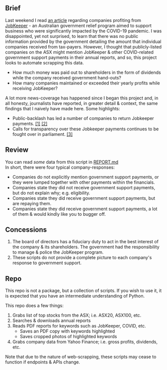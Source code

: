 ## Brief

Last weekend I
read [an article](https://www.smh.com.au/politics/federal/australians-want-jobkeeper-overpayments-given-back-to-taxpayers-20210827-p58mff.html)
regarding companies profiting from [JobKeeper](https://treasury.gov.au/coronavirus/jobkeeper) - an Australian government
relief program aimed to support business who were significantly impacted by the COVID-19 pandemic. I was disappointed,
yet not surprised, to learn that there was no public information provided by the government detailing the amount that
individual companies received from tax-payers. However, I thought that publicly-listed companies on the ASX might
mention JobKeeper & other COVID-related government support payments in their annual reports, and so, this project looks
to automate scrapping this data.

- How much money was paid out to shareholders in the form of dividends while the company received government hand-outs?
- How many companies maintained or exceeded their yearly profits while receiving JobKeeper?

A lot more news-coverage has happened since I began this project and, in all honesty, journalists have reported, in
greater detail & context, the same findings that I naively have made here. Some highlights:

* Public-backlash has led a number of companies to return Jobkeeper
  payments. [[1]](https://www.abc.net.au/news/2021-07-14/jobkeeper-repaid-comes-from-public-companies/100288376) [[2]](https://au.news.yahoo.com/21-companies-promise-to-return-297-million-in-job-keeper-who-are-they-045103580.html)
* Calls for transparency over these Jobkeeper payments continues to be fought over in
  parliament. [[3]](https://www.sbs.com.au/news/why-the-government-is-facing-a-push-for-transparency-on-jobkeeper/65f92ac7-81cc-4255-9dbd-c5ed55e1b2fa)

## Review

You can read _some_ data from this script in [REPORT.md](REPORT.md)  
In short, there were four typical company-responses:

* Companies do not explicitly mention government support payments, or they were lumped together with other payments
  within the financials.  
* Companies state they did not receive government support payments, but do not explain why; e.g. eligibility.  
* Companies state they did receive government support payments, but are repaying them.  
* Companies state they did receive government support payments, a lot of them & would kindly like you to bugger off.  

## Concessions

1. The board of directors has a fiduciary duty to act in the best interest of the company & its shareholders. The
   government had the responsibility to manage & police the JobKeeper program.
2. These scripts do not provide a complete picture to each company's response to government support.

## Repo

This repo is not a package, but a collection of scripts. If you wish to use it, it is expected that you have an
intermediate understanding of Python. 

This repo does a few things:

1. Grabs list of top stocks from the ASX; i.e. ASX20, ASX100, etc.
2. Searches & downloads annual reports
3. Reads PDF reports for keywords such as JobKeeper, COVID, etc.
    - Saves an PDF copy with keywords highlighted
    - Saves cropped photos of highlighted keywords
4. Grabs company data from Yahoo Finance; i.e. gross profits, dividends, etc.

Note that due to the nature of web-scrapping, these scripts may cease to function if endpoints & APIs change. 
